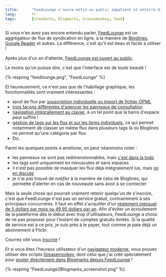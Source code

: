 ```yaml
---
title:      "FeedLounge s'ouvre enfin au public impatient et enterre directement ses concurrents"
lang:       fr
tags:       [standards, Blogmarks, Greasemonkey, feed]
---
```


Si vous n'en avez pas encore entendu parler, [FeedLounge](http://feedlounge.com/) est un aggrégateur de flux de syndication en ligne, à la manière de [Bloglines](http://www.bloglines.com/), [Google Reader](http://reader.google.com/) et autres. La différence, c'est qu'il est beau et facile à utiliser !


Après plus d'un an d'attente, [FeedLounge est ouvert au public](http://feedlounge.com/blog/2006/01/16/public-release/).

Le moins qu'on puisse dire, c'est que l'interface est de toute beauté !

{% respimg "feedlounge.png", "FeedLounge" %}


Et heureusement, ce n'est pas que de l'habillage graphique, les fonctionnalités sont vraiment intéressantes :


- ajout de flux par [souscription individuelle ou import de fichier OPML](http://feedlounge.com/support/tutorial/subscribe/?pagename=support/faq/tutorial/subscribe/&page=)
- [trois façons différentes d'agencer les panneaux de consultation](http://feedlounge.com/support/tutorial/read/?pagename=support/faq/tutorial/read/&page=)
- [navigation intégrallement au clavier](http://feedlounge.com/support/faq/feedlounge/keyboard-shortcuts/), à un tel point que la barre d'espace peut suffire !
- [gestion de tags sur les flux et sur les items individuels](http://feedlounge.com/support/tutorial/tags/?pagename=support/faq/tutorial/tags/&page=), ce qui permet notamment de classer un même flux dans plusieurs tags là où Bloglines ne permet qu'une catégorie par flux
- Etc.

Parmi les quelques points à améliorer, on peut néanmoins noter :


- les panneaux ne sont pas redimensionnables, mais [c'est dans la todo](http://forums.feedlounge.com/viewtopic.php?id=23)
- les tags sont uniquement en minuscules et sans espaces
- il n'est pas possible de masquer les flux déjà intégralement lus, mais [on en discute](http://forums.feedlounge.com/viewtopic.php?id=356)
- je n'ai pas trouvé de *notifier* à la manière de celui de Bloglines, qui permette d'alerter en cas de nouveauté sans avoir à se connecter

Mais la seule chose qui pourrait vraiment retenir quelqu'un de s'inscrire, c'est que FeedLounge n'est pas un service gratuit, contrairement à ses principaux concurrents. Il faut en effet s'acquitter d'un [règlement mensuel de 5 dollars par mois ou 49,95 dollars par an](http://feedlounge.com/blog/2006/01/09/pricing-payments/).
Afin d'éviter un écroulement de la plateforme dès le début avec trop d'utilisateurs, FeedLounge a choisi de ne pas proposer pour l'instant de comptes gratuits limités. Si la qualité de service est à ce prix, je suis près à le payer, tout comme je paie déjà un abonnement à Flickr.

Courrez vite vous [inscrire](http://feedlounge.com/register/) !

Et si vous êtes l'heureux utilisateur d'un [navigateur moderne](http://www.mozilla.org/), vous pouvez utiliser des scripts [Greasemonkey](mot71), dont celui que j'ai créé spécialement pour [poster directement dans Blogmarks depuis FeedLounge](http://userscripts.org/scripts/show/2662) !

{% respimg "FeedLounge2Blogmarks_screenshot.png" %}
